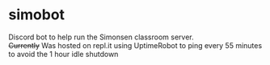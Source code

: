 # simobot

Discord bot to help run the Simonsen classroom server.<br>
<del>Currently</del> Was hosted on repl.it using UptimeRobot to ping every 55 minutes to avoid the 1 hour idle shutdown<br>
